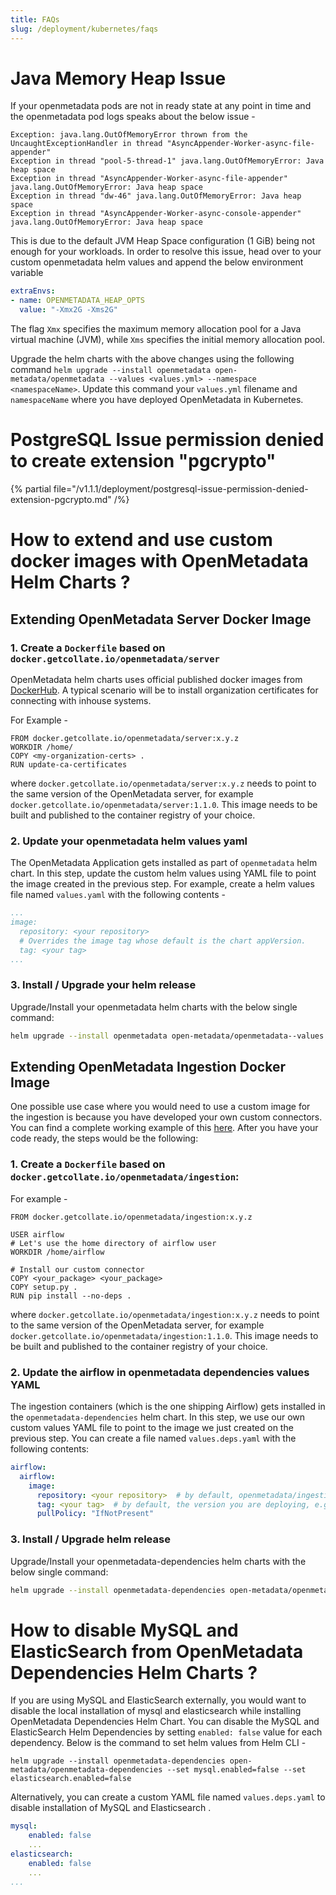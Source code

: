 ```yaml
---
title: FAQs
slug: /deployment/kubernetes/faqs
---
```


# Java Memory Heap Issue

If your openmetadata pods are not in ready state at any point in time and the openmetadata pod logs speaks about the below issue -

```
Exception: java.lang.OutOfMemoryError thrown from the UncaughtExceptionHandler in thread "AsyncAppender-Worker-async-file-appender"
Exception in thread "pool-5-thread-1" java.lang.OutOfMemoryError: Java heap space
Exception in thread "AsyncAppender-Worker-async-file-appender" java.lang.OutOfMemoryError: Java heap space
Exception in thread "dw-46" java.lang.OutOfMemoryError: Java heap space
Exception in thread "AsyncAppender-Worker-async-console-appender" java.lang.OutOfMemoryError: Java heap space
```

This is due to the default JVM Heap Space configuration (1 GiB) being not enough for your workloads. In order to resolve this issue, head over to your custom openmetadata helm values and append the below environment variable

```yaml
extraEnvs:
- name: OPENMETADATA_HEAP_OPTS
  value: "-Xmx2G -Xms2G"
```

The flag `Xmx` specifies the maximum memory allocation pool for a Java virtual machine (JVM), while `Xms` specifies the initial memory allocation pool.

Upgrade the helm charts with the above changes using the following command `helm upgrade --install openmetadata open-metadata/openmetadata --values <values.yml> --namespace <namespaceName>`. Update this command your `values.yml` filename and `namespaceName` where you have deployed OpenMetadata in Kubernetes.

# PostgreSQL Issue permission denied to create extension "pgcrypto"

{% partial file="/v1.1.1/deployment/postgresql-issue-permission-denied-extension-pgcrypto.md" /%}

# How to extend and use custom docker images with OpenMetadata Helm Charts ?

## Extending OpenMetadata Server Docker Image

### 1. Create a `Dockerfile` based on `docker.getcollate.io/openmetadata/server`

OpenMetadata helm charts uses official published docker images from [DockerHub](https://hub.docker.com/u/openmetadata).
A typical scenario will be to install organization certificates for connecting with inhouse systems.

For Example -

```
FROM docker.getcollate.io/openmetadata/server:x.y.z
WORKDIR /home/
COPY <my-organization-certs> .
RUN update-ca-certificates
```
where `docker.getcollate.io/openmetadata/server:x.y.z` needs to point to the same version of the OpenMetadata server, for example `docker.getcollate.io/openmetadata/server:1.1.0`.
This image needs to be built and published to the container registry of your choice.

### 2. Update your openmetadata helm values yaml

The OpenMetadata Application gets installed as part of `openmetadata` helm chart. In this step, update the custom helm values using YAML file to point the image created in the previous step. For example, create a helm values file named `values.yaml` with the following contents -

```yaml
...
image:
  repository: <your repository>
  # Overrides the image tag whose default is the chart appVersion.
  tag: <your tag>
...
```

### 3. Install / Upgrade your helm release

Upgrade/Install your openmetadata helm charts with the below single command:

```bash
helm upgrade --install openmetadata open-metadata/openmetadata--values values.yaml
```

## Extending OpenMetadata Ingestion Docker Image

One possible use case where you would need to use a custom image for the ingestion is because you have developed your own custom connectors.
You can find a complete working example of this [here](https://github.com/open-metadata/openmetadata-demo/tree/main/custom-connector). After
you have your code ready, the steps would be the following:
  
### 1. Create a `Dockerfile` based on `docker.getcollate.io/openmetadata/ingestion`:

For example -

```
FROM docker.getcollate.io/openmetadata/ingestion:x.y.z

USER airflow
# Let's use the home directory of airflow user
WORKDIR /home/airflow

# Install our custom connector
COPY <your_package> <your_package>
COPY setup.py .
RUN pip install --no-deps .
```
  
where `docker.getcollate.io/openmetadata/ingestion:x.y.z` needs to point to the same version of the OpenMetadata server, for example `docker.getcollate.io/openmetadata/ingestion:1.1.0`.
This image needs to be built and published to the container registry of your choice.

### 2. Update the airflow in openmetadata dependencies values YAML

The ingestion containers (which is the one shipping Airflow) gets installed in the `openmetadata-dependencies` helm chart. In this step, we use
our own custom values YAML file to point to the image we just created on the previous step. You can create a file named `values.deps.yaml` with the
following contents:
  
```yaml
airflow:
  airflow:
    image:
      repository: <your repository>  # by default, openmetadata/ingestion
      tag: <your tag>  # by default, the version you are deploying, e.g., 1.1.0
      pullPolicy: "IfNotPresent"
```

### 3. Install / Upgrade helm release

Upgrade/Install your openmetadata-dependencies helm charts with the below single command:

```bash
helm upgrade --install openmetadata-dependencies open-metadata/openmetadata-dependencies --values values.deps.yaml
```

# How to disable MySQL and ElasticSearch from OpenMetadata Dependencies Helm Charts ?

If you are using MySQL and ElasticSearch externally, you would want to disable the local installation of mysql and elasticsearch while installing OpenMetadata Dependencies Helm Chart. You can disable the MySQL and ElasticSearch Helm Dependencies by setting `enabled: false` value for each dependency. Below is the command to set helm values from Helm CLI -

```commandline
helm upgrade --install openmetadata-dependencies open-metadata/openmetadata-dependencies --set mysql.enabled=false --set elasticsearch.enabled=false
```

Alternatively, you can create a custom YAML file named `values.deps.yaml` to disable installation of MySQL and Elasticsearch .

```yaml
mysql:
    enabled: false
    ...
elasticsearch:
    enabled: false
    ...
...
```